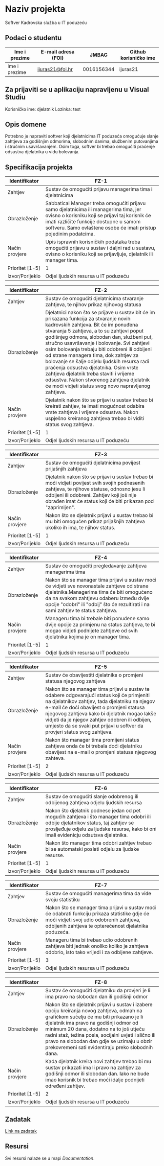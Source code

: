 # Naziv projekta
Softver Kadrovska služba u IT poduzeću

## Podaci o studentu

Ime i prezime | E-mail adresa (FOI) | JMBAG | Github korisničko ime
------------  | ------------------- | ----- | ---------------------
Ime i prezime | ijuras21@foi.hr | 0016156344 | ijuras21

## Za prijaviti se u aplikaciju napravljenu u Visual Studiu
Korisničko ime: djelatnik
Lozinka: test

## Opis domene
Potrebno je napraviti softver koji djelatnicima IT poduzeća omogućuje slanje zahtjeva za
godišnjim odmorima, slobodnim danima, službenim putovanjima i stručnim usavršavanjem.
Osim toga, softver bi trebao omogućiti praćenje odsustva djelatnika u vidu bolovanja.

## Specifikacija projekta
Identifikator | FZ-1
-|-
Zahtjev | Sustav će omogućiti prijavu managerima tima i djelatnicima
Obrazloženje | Sabbatical Manager treba omogućiti prijavu samo djelatnicima ili managerima tima, jer ovisno o korisniku koji se prijavi taj korisnik će imati različite funkcije dostupne u samom softveru. Samo ovlaštene osobe će imati pristup pojedinim podatcima.
Način provjere | Upis ispravnih korisničkih podataka treba omogućiti prijavu u sustav i daljni rad u sustavu, ovisno o korisniku koji se prijavljuje, djelatnik ili manager tima.
Prioritet [1-5] | 1
Izvor/Porijeklo | Odjel ljudskih resursa u IT poduzeću

Identifikator | FZ-2
-|-
Zahtjev | Sustav će omogućiti djelatnicima stvaranje zahtjeva, te njihov prikaz njihovog statusa
Obrazloženje | Djelatnici nakon što se prijave u sustav bit će im prikazana funkcija za stvaranje novih kadrovskih zahtjeva. Bit će im ponuđena stvaranja 5 zahtjeva, a to su zahtjevi poput godišnjeg odmora, slobodan dan, službeni put, stručno usavršavanje i bolovanje. Svi zahtjevi osim bolovanja trebaju biti odobreni ili odbijeni od strane managera tima, dok zahtjev za bolovanje se šalje odjelu ljudskih resursa radi praćenja odsustva djelatnika. Osim vrste zahtjeva djelatnik treba staviti i vrijeme odsustva. Nakon stvorenog zahtjeva djelatnik će moći vidjeti status svog novo napravljenog zahtjeva.
Način provjere | Djelatnik nakon što se prijavi u sustav trebao bi kreirati zahtjev, te imati mogućnost odabira vrste zahtjeva i vrijeme odsustva. Nakon uspješno kreiranog zahtjeva trebao bi viditi status svog zahtjeva.
Prioritet [1-5] | 1
Izvor/Porijeklo | Odjel ljudskih resursa u IT poduzeću

Identifikator | FZ-3
-|-
Zahtjev | Sustav će omogućiti djelatnicima povijest prijašnjih zahtjeva
Obrazloženje | Djelatnik nakon što se prijavi u sustav trebao bi moći vidjeti povijest svih svojih podnesenih zahtjeva, te njihove statuse, odnosno jesu li odbijeni ili odobreni. Zahtjev koji još nije obrađen imat će status koji će biti prikazan pod "zaprimljen".
Način provjere | Nakon što se djelatnik prijavi u sustav trebao bi mu biti omogućen prikaz prijašnjih zahtjeva ukoliko ih ima, te njihov status.
Prioritet [1-5] | 1
Izvor/Porijeklo | Odjel ljudskih resursa u IT poduzeću

Identifikator | FZ-4
-|-
Zahtjev | Sustav će omogućiti pregledavanje zahtjeva managerima tima
Obrazloženje | Nakon što se manager tima prijavi u sustav moći će vidjeti sve novonastale zahtjeve od strane djelatnika.Managerima tima će biti omogućeno da na svakom zahtjevu odaberu između dvije opcije "odobri" ili "odbij" što će rezultirati i na sami zahtjev te status zahtjeva.
Način provjere | Manageru tima bi trebale biti ponuđene samo dvije opcije za primjenu na status zahtjeva, te bi mogao vidjeti podnijete zahtjeve od svih djelatnika kojima je on manager tima.
Prioritet [1-5] | 1
Izvor/Porijeklo | Odjel ljudskih resursa u IT poduzeću

Identifikator | FZ-5
-|-
Zahtjev | Sustav će obavijestiti djelatnika o promjeni statusa njegovog zahtjeva
Obrazloženje | Nakon što se manager tima prijavi u sustav te odabere odgovarajući status koji će primjeniti na djelatnikov zahtjev, tada djelatniku na njegov e-mail će doći obavijest o promjeni statusa njegovog zahtjeva kako bi djelatnik mogao lakše vidjeti da je njegov zahtjev odobren ili odbijen, umjesto da se svaki put prijavi u softver da provjeri status svog zahtjeva.
Način provjere | Nakon što manager tima promijeni status zahtjeva onda će bi trebala doći djelatniku obavijest na e-mail o promjeni statusa njegovog zahteva.
Prioritet [1-5] | 2
Izvor/Porijeklo | Odjel ljudskih resursa u IT poduzeću

Identifikator | FZ-6
-|-
Zahtjev | Sustav će omogućiti slanje odobrenog ili odbijenog zahtjeva odjelu ljudskih resursa
Obrazloženje | Nakon što djelatnik podnese jedan od pet mogućih zahtjeva i što manager tima odobri ili odbije djelatnikov status, taj zahtjev se prosljeđuje odjelu za ljudske resurse, kako bi oni imali evidenicju odsutsva djelatnika.
Način provjere | Nakon što manager tima odobri zahtjev trebao bi se automatski poslati odjelu za ljudske resurse.
Prioritet [1-5] | 1
Izvor/Porijeklo | Odjel ljudskih resursa u IT poduzeću

Identifikator | FZ-7
-|-
Zahtjev | Sustav će omogućiti managerima tima da vide svoju statistiku
Obrazloženje | Nakon što se manager tima prijavi u sustav moći će odabrati funkciju prikaza statistike gdje će moći vidjeti svoj udio odobrenih zahtjeva, odbijenih zahtjeva te opterećenost djelatnika poduzeća.
Način provjere | Manageru tima bi trebao udio odobrenih zahtjeva biti jednak onoliko koliko je zahtjeva odobrio, isto tako vrijedi i za odbijene zahtjeve.
Prioritet [1-5] | 3
Izvor/Porijeklo | Odjel ljudskih resursa u IT poduzeću

Identifikator | FZ-8
-|-
Zahtjev | Sustav će omogućiti djelatniku da provjeri je li ima pravo na slobodan dan ili godišnji odmor
Obrazloženje | Nakon što se djelatnik prijavi u sustav i izabere opciju kreiranja novog zahtjeva, odmah na grafičkom sučelju će mu biti prikazano je li djelatnik ima pravo na godišnji odmor od minimum 20 dana, dodatno na to još utječu radni staž, težina posla, socijalni uvjeti i slično ili pravo na slobodan dan gdje se uzimaju u obzir prekovremeni sati evidentiraju preko slobodnih dana.
Način provjere | Kada djelatnik kreira novi zahtjev trebao bi mu sustav prikazati ima li pravo na zahtjev za godišnji odmor ili slobodan dan. Iako ne bude imao korisnik bi trebao moći idalje podnijeti određeni zahtjev. 
Prioritet [1-5] | 2
Izvor/Porijeklo | Odjel ljudskih resursa u IT poduzeću

## Zadatak
[Link na zadatak](https://github.com/foivz/pi2023-zadace-ijuras21/blob/master/Zadatak%20-%20Kadrovska.pdf)


## Resursi

Svi resursi nalaze se u mapi _Documentation_.
